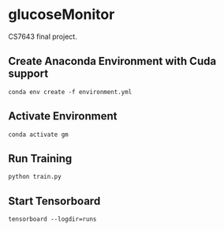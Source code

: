 # glucoseMonitor
CS7643 final project.

## Create Anaconda Environment with Cuda support

``` shell
conda env create -f environment.yml
```

## Activate Environment

``` shell
conda activate gm
```

## Run Training

``` shell
python train.py
```

## Start Tensorboard

``` shell
tensorboard --logdir=runs
```